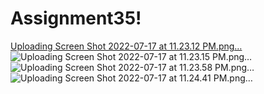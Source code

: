 # Assignment35!
[Uploading Screen Shot 2022-07-17 at 11.23.12 PM.png…]()
![Uploading Screen Shot 2022-07-17 at 11.23.15 PM.png…]()
![Uploading Screen Shot 2022-07-17 at 11.23.58 PM.png…]()
![Uploading Screen Shot 2022-07-17 at 11.24.41 PM.png…]()
